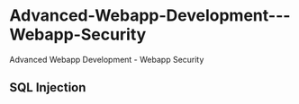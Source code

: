 # Advanced-Webapp-Development---Webapp-Security
Advanced Webapp Development - Webapp Security

## SQL Injection

